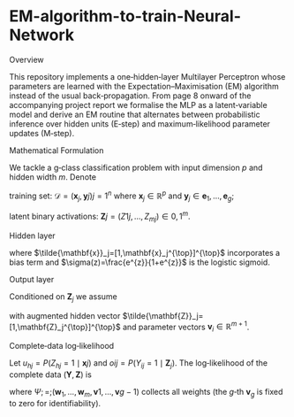 # EM-algorithm-to-train-Neural-Network

Overview

This repository implements a one‑hidden‑layer Multilayer Perceptron whose parameters are learned with the Expectation–Maximisation (EM) algorithm instead of the usual back‑propagation.  From page 8 onward of the accompanying project report we formalise the MLP as a latent‑variable model and derive an EM routine that alternates between probabilistic inference over hidden units (E‑step) and maximum‑likelihood parameter updates (M‑step).



Mathematical Formulation

We tackle a g‑class classification problem with input dimension $p$ and hidden width $m$.  Denote

training set: $\mathcal{D}={(\mathbf{x}_j,\mathbf{y}j)}{j=1}^n$ where $\mathbf{x}_j\in\mathbb{R}^{p}$ and $\mathbf{y}_j\in{\mathbf{e}_1,\dots,\mathbf{e}_g}$;

latent binary activations: $\mathbf{Z}j=(Z{1j},\dots,Z_{mj})\in{0,1}^m$.

Hidden layer



where $\tilde{\mathbf{x}}_j=[1,\mathbf{x}_j^{\top}]^{\top}$ incorporates a bias term and $\sigma(z)=\frac{e^{z}}{1+e^{z}}$ is the logistic sigmoid.

Output layer

Conditioned on $\mathbf{Z}_j$ we assume



with augmented hidden vector $\tilde{\mathbf{Z}}_j=[1,\mathbf{Z}_j^{\top}]^{\top}$ and parameter vectors $\mathbf{v}_i\in\mathbb{R}^{m+1}$.

Complete‑data log‑likelihood

Let $u_{hj}=P(Z_{hj}=1\mid\mathbf{x}j)$ and $o{ij}=P(Y_{ij}=1\mid\mathbf{Z}_j)$.  The log‑likelihood of the complete data $(\mathbf{Y},\mathbf{Z})$ is



where $\Psi;{=};(\mathbf{w}_1,\dots,\mathbf{w}_m,\mathbf{v}1,\dots,\mathbf{v}{g-1})$ collects all weights (the $g$‑th $\mathbf{v}_g$ is fixed to zero for identifiability).

